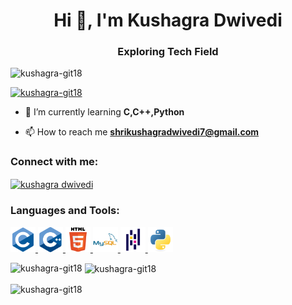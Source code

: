 <h1 align="center">Hi 👋, I'm Kushagra Dwivedi</h1>
<h3 align="center">Exploring Tech Field</h3>

<p align="left"> <img src="https://komarev.com/ghpvc/?username=kushagra-git18&label=Profile%20views&color=0e75b6&style=flat" alt="kushagra-git18" /> </p>

<p align="left"> <a href="https://github.com/ryo-ma/github-profile-trophy"><img src="https://github-profile-trophy.vercel.app/?username=kushagra-git18" alt="kushagra-git18" /></a> </p>

- 🌱 I’m currently learning **C,C++,Python**

- 📫 How to reach me **shrikushagradwivedi7@gmail.com**

<h3 align="left">Connect with me:</h3>
<p align="left">
<a href="https://linkedin.com/in/kushagra dwivedi" target="blank"><img align="center" src="https://raw.githubusercontent.com/rahuldkjain/github-profile-readme-generator/master/src/images/icons/Social/linked-in-alt.svg" alt="kushagra dwivedi" height="30" width="40" /></a>
</p>

<h3 align="left">Languages and Tools:</h3>
<p align="left"> <a href="https://www.cprogramming.com/" target="_blank" rel="noreferrer"> <img src="https://raw.githubusercontent.com/devicons/devicon/master/icons/c/c-original.svg" alt="c" width="40" height="40"/> </a> <a href="https://www.w3schools.com/cpp/" target="_blank" rel="noreferrer"> <img src="https://raw.githubusercontent.com/devicons/devicon/master/icons/cplusplus/cplusplus-original.svg" alt="cplusplus" width="40" height="40"/> </a> <a href="https://www.w3.org/html/" target="_blank" rel="noreferrer"> <img src="https://raw.githubusercontent.com/devicons/devicon/master/icons/html5/html5-original-wordmark.svg" alt="html5" width="40" height="40"/> </a> <a href="https://www.mysql.com/" target="_blank" rel="noreferrer"> <img src="https://raw.githubusercontent.com/devicons/devicon/master/icons/mysql/mysql-original-wordmark.svg" alt="mysql" width="40" height="40"/> </a> <a href="https://pandas.pydata.org/" target="_blank" rel="noreferrer"> <img src="https://raw.githubusercontent.com/devicons/devicon/2ae2a900d2f041da66e950e4d48052658d850630/icons/pandas/pandas-original.svg" alt="pandas" width="40" height="40"/> </a> <a href="https://www.python.org" target="_blank" rel="noreferrer"> <img src="https://raw.githubusercontent.com/devicons/devicon/master/icons/python/python-original.svg" alt="python" width="40" height="40"/> </a> </p>

<p><img align="left" src="https://github-readme-stats.vercel.app/api/top-langs?username=kushagra-git18&show_icons=true&locale=en&layout=compact" alt="kushagra-git18" /></p>

<p>&nbsp;<img align="center" src="https://github-readme-stats.vercel.app/api?username=kushagra-git18&show_icons=true&locale=en" alt="kushagra-git18" /></p>

<p><img align="center" src="https://github-readme-streak-stats.herokuapp.com/?user=kushagra-git18&" alt="kushagra-git18" /></p>
